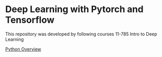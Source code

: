 # Deep Learning with Pytorch and Tensorflow

This repository was developed by following courses 11-785 Intro to Deep Learning

[Python Overview](./notebooks/python_intro.slides.html)